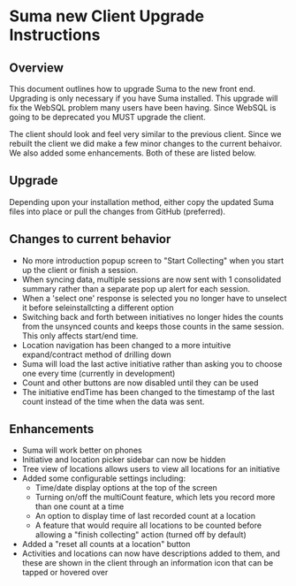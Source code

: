 Suma new Client Upgrade Instructions
=============================

Overview
--------

This document outlines how to upgrade Suma to the new front end. Upgrading is only necessary if you have Suma installed. This upgrade will fix the WebSQL problem many users have been having. Since WebSQL is going to be deprecated you MUST upgrade the client.

The client should look and feel very similar to the previous client. Since we rebuilt the client we did make a few minor changes to the current behaivor. We also added some enhancements. Both of these are listed below.

Upgrade
-------

Depending upon your installation method, either copy the updated Suma files into place or pull the changes from GitHub (preferred).

Changes to current behavior
------

* No more introduction popup screen to "Start Collecting" when you start up the client or finish a session.
* When syncing data, multiple sessions are now sent with 1 consolidated summary rather than a separate pop up alert for each session.
* When a 'select one' response is selected you no longer have to unselect it before seleinstallcting a different option
* Switching back and forth between initiatives no longer hides the counts from the unsynced counts and keeps those counts in the same session. This only affects start/end time.
* Location navigation has been changed to a more intuitive expand/contract method of drilling down
* Suma will load the last active initiative rather than asking you to choose one every time (currently in development)
* Count and other buttons are now disabled until they can be used
* The initiative endTime has been changed to the timestamp of the last count instead of the time when the data was sent.


Enhancements
------
* Suma will work better on phones
* Initiative and location picker sidebar can now be hidden
* Tree view of locations allows users to view all locations for an initiative
* Added some configurable settings including:
	* Time/date display options at the top of the screen
	* Turning on/off the multiCount feature, which lets you record more than one count at a time
	* An option to display time of last recorded count at a location
	* A feature that would require all locations to be counted before allowing a "finish collecting" action (turned off by default)
* Added a "reset all counts at a location" button
* Activities and locations can now have descriptions added to them, and these are shown in the client through an information icon that can be tapped or hovered over
